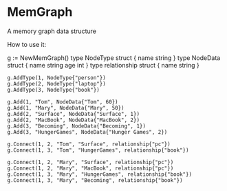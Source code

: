 # MemGraph
A memory graph data structure


How to use it:

g := NewMemGraph()
	type NodeType struct {
		name string
	}
	type NodeData struct {
		name string
		age  int
	}
	type relationship struct {
		name string
	}

	g.AddType(1, NodeType{"person"})
	g.AddType(2, NodeType{"laptop"})
	g.AddType(3, NodeType{"book"})

	g.Add(1, "Tom", NodeData{"Tom", 60})
	g.Add(1, "Mary", NodeData{"Mary", 50})
	g.Add(2, "Surface", NodeData{"Surface", 1})
	g.Add(2, "MacBook", NodeData{"MacBook", 2})
	g.Add(3, "Becoming", NodeData{"Becoming", 1})
	g.Add(3, "HungerGames", NodeData{"Hunger Games", 2})

	g.Connect(1, 2, "Tom", "Surface", relationship{"pc"})
	g.Connect(1, 3, "Tom", "HungerGames", relationship{"book"})

	g.Connect(1, 2, "Mary", "Surface", relationship{"pc"})
	g.Connect(1, 2, "Mary", "MacBook", relationship{"pc"})
	g.Connect(1, 3, "Mary", "HungerGames", relationship{"book"})
	g.Connect(1, 3, "Mary", "Becoming", relationship{"book"})
